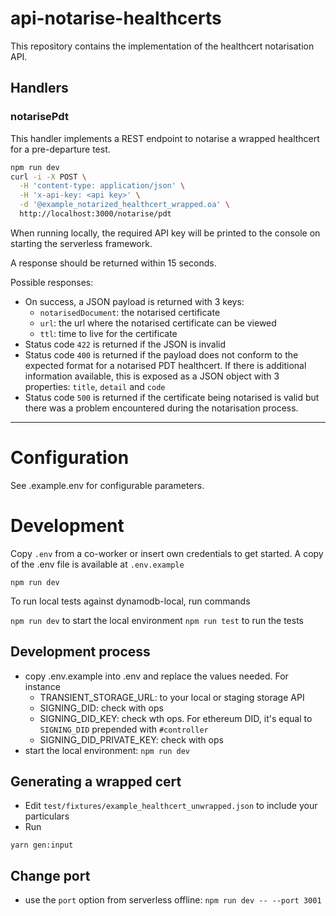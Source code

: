 # api-notarise-healthcerts

This repository contains the implementation of the healthcert notarisation API.

## Handlers

### notarisePdt

This handler implements a REST endpoint to notarise a wrapped healthcert for a pre-departure test.

```sh
npm run dev
curl -i -X POST \
  -H 'content-type: application/json' \
  -H 'x-api-key: <api key>' \
  -d '@example_notarized_healthcert_wrapped.oa' \
  http://localhost:3000/notarise/pdt
```

When running locally, the required API key will be printed to the console on starting the serverless framework.

A response should be returned within 15 seconds.

Possible responses:

* On success, a JSON payload is returned with 3 keys:
  * `notarisedDocument`: the notarised certificate
  * `url`: the url where the notarised certificate can be viewed
  * `ttl`: time to live for the certificate
* Status code `422` is returned if the JSON is invalid
* Status code `400` is returned if the payload does not conform to the expected format for a notarised PDT healthcert. If there is additional information available, this is exposed as a JSON object with 3 properties: `title`, `detail` and `code`
* Status code `500` is returned if the certificate being notarised is valid but there was a problem encountered during the notarisation process.

---

# Configuration

See .example.env for configurable parameters.

# Development

Copy `.env` from a co-worker or insert own credentials to get started. A copy of the .env file is available at `.env.example`

```
npm run dev
```

To run local tests against dynamodb-local, run commands

`npm run dev` to start the local environment
`npm run test` to run the tests

## Development process

- copy .env.example into .env and replace the values needed. For instance
  - TRANSIENT_STORAGE_URL: to your local or staging storage API
  - SIGNING_DID: check with ops
  - SIGNING_DID_KEY: check wth ops. For ethereum DID, it's equal to `SIGNING_DID` prepended with `#controller`
  - SIGNING_DID_PRIVATE_KEY: check with ops
- start the local environment: `npm run dev`

## Generating a wrapped cert
- Edit `test/fixtures/example_healthcert_unwrapped.json` to include your particulars
- Run
```
yarn gen:input
```

## Change port

- use the `port` option from serverless offline: `npm run dev -- --port 3001`
